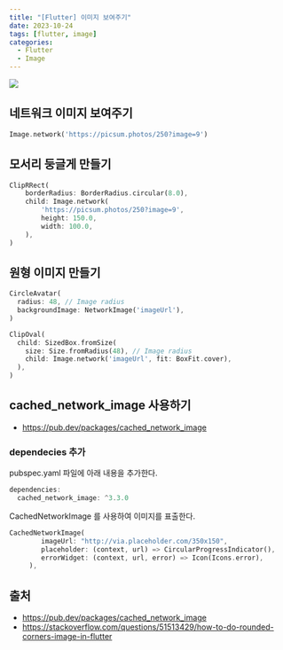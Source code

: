 ```yaml
---
title: "[Flutter] 이미지 보여주기"
date: 2023-10-24
tags: [flutter, image]
categories:
  - Flutter
  - Image
---
```


![](https://picsum.photos/250?image=9)


## 네트워크 이미지 보여주기

```dart
Image.network('https://picsum.photos/250?image=9')
```

## 모서리 둥글게 만들기

```dart
ClipRRect(
    borderRadius: BorderRadius.circular(8.0),
    child: Image.network(
        'https://picsum.photos/250?image=9',
        height: 150.0,
        width: 100.0,
    ),
)
```

## 원형 이미지 만들기

```dart
CircleAvatar(
  radius: 48, // Image radius
  backgroundImage: NetworkImage('imageUrl'),
)
```

```dart
ClipOval(
  child: SizedBox.fromSize(
    size: Size.fromRadius(48), // Image radius
    child: Image.network('imageUrl', fit: BoxFit.cover),
  ),
)
```

## cached_network_image 사용하기

- https://pub.dev/packages/cached_network_image

### dependecies 추가

pubspec.yaml 파일에 아래 내용을 추가한다. 

```dart
dependencies:
  cached_network_image: ^3.3.0
```

CachedNetworkImage 를 사용하여 이미지를 표출한다. 

```dart
CachedNetworkImage(
        imageUrl: "http://via.placeholder.com/350x150",
        placeholder: (context, url) => CircularProgressIndicator(),
        errorWidget: (context, url, error) => Icon(Icons.error),
     ),
```


## 출처

- https://pub.dev/packages/cached_network_image
- https://stackoverflow.com/questions/51513429/how-to-do-rounded-corners-image-in-flutter
